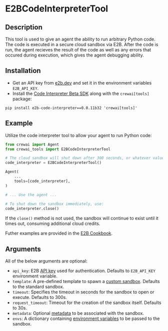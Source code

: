 # E2BCodeInterpreterTool

## Description
This tool is used to give an agent the ability to run arbitrary Python code. The code is executed in a secure cloud sandbox via E2B. After the code is run, the agent recieves the result of the code as well as any errors that occured during execution, which gives the agent debugging ability.

## Installation

- Get an API key from [e2b.dev](https://e2b.dev) and set it in the environment variables `E2B_API_KEY`.
- Install the [Code Interpreter Beta SDK](https://e2b.dev/docs/guide/beta-migration) along with the `crewai[tools]` package:

```
pip install e2b-code-interpreter==0.0.11b32 'crewai[tools]'
```

## Example

Utilize the code interpreter tool to allow your agent to run Python code:

```python
from crewai import Agent
from crewai_tools import E2BCodeInterpreterTool

# The cloud sandbox will shut down after 300 seconds, or whatever value is passed to the timeout argument.
code_interpreter = E2BCodeInterpreterTool()

Agent(
    ...
    tools=[code_interpreter],
)

# ... Use the agent ...
    
# To shut down the sandbox immediately, use:
code_interpreter.close()
```

If the `close()` method is not used, the sandbox will continue to exist until it times out, consuming additional cloud credits.

Futher examples are provided in the [E2B Cookbook](https://github.com/e2b-dev/e2b-cookbook).

## Arguments

All of the below arguments are optional:

- `api_key`: E2B [API key](https://e2b.dev/docs/getting-started/api-key) used for authentication. Defaults to `E2B_API_KEY` environment variable.
- `template`: A pre-defined template to spawn a [custom sandbox](https://e2b.dev/docs/sandbox/custom). Defaults to the standard sandbox.
- `timeout`: Specifies the timeout in seconds for the sandbox to open or execute. Defaults to 300s.
- `request_timeout`: Timeout for the creation of the sandbox itself. Defaults to 30s.
- `metadata`: Optional [metadata](https://e2b.dev/docs/sandbox/api/metadata) to be associated with the sandbox.
- `envs`: A dictionary containing [environment variables](https://e2b.dev/docs/sandbox/api/envs) to be passed to the sandbox.